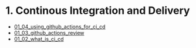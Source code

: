 # 1. Continous Integration and Delivery
- [01_04_using_github_actions_for_ci_cd](./01_04_using_github_actions_for_ci_cd/README.md)
- [01_03_github_actions_review](./01_03_github_actions_review/README.md)
- [01_02_what_is_ci_cd](./01_02_what_is_ci_cd/README.md)
